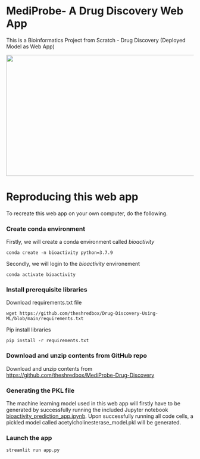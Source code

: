 # MediProbe- A Drug Discovery Web App

This is a Bioinformatics Project from Scratch - Drug Discovery (Deployed Model as Web App) 

<p align="center">
  <img width="600" height="325" src="https://bestanimations.com/media/dna/1034878184dna-rna-chromosomes-double-helix-rotating-animated-gif-21.gif">
</p>

# Reproducing this web app
To recreate this web app on your own computer, do the following.

### Create conda environment
Firstly, we will create a conda environment called *bioactivity*
```
conda create -n bioactivity python=3.7.9
```
Secondly, we will login to the *bioactivity* environement
```
conda activate bioactivity
```
### Install prerequisite libraries

Download requirements.txt file

```
wget https://github.com/theshredbox/Drug-Discovery-Using-ML/blob/main/requirements.txt

```

Pip install libraries
```
pip install -r requirements.txt
```

###  Download and unzip contents from GitHub repo

Download and unzip contents from https://github.com/theshredbox/MediProbe-Drug-Discovery

### Generating the PKL file

The machine learning model used in this web app will firstly have to be generated by successfully running the included Jupyter notebook [bioactivity_prediction_app.ipynb](https://github.com/theshredbox/Drug-Discovery-Using-ML/blob/main/bioactivity_prediction_app.ipynb). Upon successfully running all code cells, a pickled model called acetylcholinesterase_model.pkl will be generated.

###  Launch the app

```
streamlit run app.py
```
